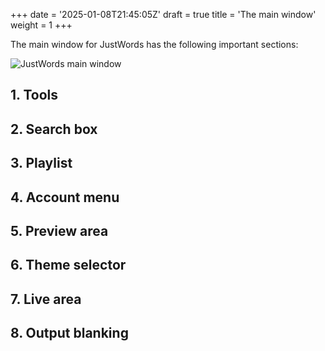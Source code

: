 +++
date = '2025-01-08T21:45:05Z'
draft = true
title = 'The main window'
weight = 1
+++

The main window for JustWords has the following important sections:

![JustWords main window](../main_window.png)

## 1. Tools

## 2. Search box

## 3. Playlist

## 4. Account menu

## 5. Preview area

## 6. Theme selector

## 7. Live area

## 8. Output blanking
